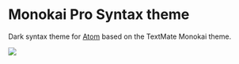 # Monokai Pro Syntax theme

Dark syntax theme for [Atom](http://atom.io/) based on the TextMate Monokai theme.

![](https://raw.github.com/stxml/monokai-pro-syntax/master/screenshot.png)
